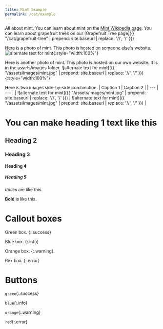 ```yaml
---
title: Mint Example
permalink: /cat/example
---
```


All about mint. You can learn about mint on the [Mint Wikipedia page](https://en.wikipedia.org/wiki/Mint). You can learn about grapefruit trees on our [Grapefruit Tree page]({{ "/cat/grapefruit-tree" | prepend: site.baseurl | replace: '//', '/' }})

Here is a photo of mint. This photo is hosted on someone else's website.
![alternate text for mint](https://www.gardeningknowhow.com/wp-content/uploads/2012/04/peppermint-1-400x300.jpg){:style="width:100%"}

Here is another photo of mint. This photo is hosted on our own website. It is in the assets/images folder.
![alternate text for mint]({{ "/assets/images/mint.jpg" | prepend: site.baseurl | replace: '//', '/' }}){:style="width:100%"}

Here is two images side-by-side combination:
| Caption 1 | Caption 2 |
| ---       | ---       |
| 
![alternate text for mint]({{ "/assets/images/mint.jpg" | prepend: site.baseurl | replace: '//', '/' }}) | 
![alternate text for mint]({{ "/assets/images/mint.jpg" | prepend: site.baseurl | replace: '//', '/' }}) |

# You can make heading 1 text like this
## Heading 2
### Heading 3
#### Heading 4
##### Heading 5

*Italics* are like this. 

**Bold** is like this.

# Callout boxes

Green box.
{:.success}

Blue box.
{:.info}

Orange box.
{:.warning}

Rex box.
{:.error}

# Buttons

`green`{:.success}

`blue`{:.info}

`orange`{:.warning}

`red`{:.error}
